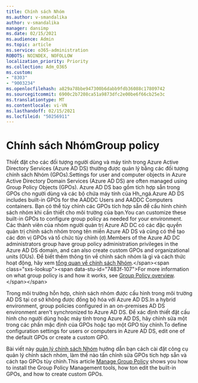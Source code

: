 ```yaml
---
title: Chính sách Nhóm
ms.author: v-smandalika
author: v-smandalika
manager: dansimp
ms.date: 02/15/2021
ms.audience: Admin
ms.topic: article
ms.service: o365-administration
ROBOTS: NOINDEX, NOFOLLOW
localization_priority: Priority
ms.collection: Adm_O365
ms.custom:
- "8303"
- "9003234"
ms.openlocfilehash: a829a78bbe947300b6dabb9fdb36088c17809742
ms.sourcegitcommit: 6900c2b7208ca51a9873dfc2e00be6f66cb25e3c
ms.translationtype: MT
ms.contentlocale: vi-VN
ms.lasthandoff: 02/15/2021
ms.locfileid: "50256911"
---
```

# <a name="group-policy"></a><span data-ttu-id="7483f-102">Chính sách Nhóm</span><span class="sxs-lookup"><span data-stu-id="7483f-102">Group policy</span></span>

<span data-ttu-id="7483f-103">Thiết đặt cho các đối tượng người dùng và máy tính trong Azure Active Directory Services (Azure AD DS) thường được quản lý bằng các đối tượng chính sách Nhóm (GPOs).</span><span class="sxs-lookup"><span data-stu-id="7483f-103">Settings for user and computer objects in Azure Active Directory Domain Services (Azure AD DS) are often managed using Group Policy Objects (GPOs).</span></span> <span data-ttu-id="7483f-104">Azure AD DS bao gồm tích hợp sẵn trong GPOs cho người dùng và các bộ chứa máy tính của Hh_ngá.</span><span class="sxs-lookup"><span data-stu-id="7483f-104">Azure AD DS includes built-in GPOs for the AADDC Users and AADDC Computers containers.</span></span> <span data-ttu-id="7483f-105">Bạn có thể tùy chỉnh các GPOs tích hợp sẵn để cấu hình chính sách nhóm khi cần thiết cho môi trường của bạn.</span><span class="sxs-lookup"><span data-stu-id="7483f-105">You can customize these built-in GPOs to configure group policy as needed for your environment.</span></span> <span data-ttu-id="7483f-106">Các thành viên của nhóm người quản trị Azure AD DC có các đặc quyền quản trị chính sách nhóm trong tên miền Azure AD DS và cũng có thể tạo các đơn vị GPOs và tổ chức tùy chỉnh (ơ).</span><span class="sxs-lookup"><span data-stu-id="7483f-106">Members of the Azure AD DC administrators group have group policy administration privileges in the Azure AD DS domain, and can also create custom GPOs and organizational units (OUs).</span></span> <span data-ttu-id="7483f-107">Để biết thêm thông tin về chính sách nhóm là gì và cách thức hoạt động, hãy xem [tổng quan về chính sách Nhóm](https://docs.microsoft.com/previous-versions/windows/it-pro/windows-server-2012-R2-and-2012/hh831791(v=ws.11)).</span><span class="sxs-lookup"><span data-stu-id="7483f-107">For more information on what group policy is and how it works, see [Group Policy overview](https://docs.microsoft.com/previous-versions/windows/it-pro/windows-server-2012-R2-and-2012/hh831791(v=ws.11)).</span></span>

<span data-ttu-id="7483f-108">Trong môi trường hỗn hợp, chính sách nhóm được cấu hình trong môi trường AD DS tại cơ sở không được đồng bộ hóa với Azure AD DS.</span><span class="sxs-lookup"><span data-stu-id="7483f-108">In a hybrid environment, group policies configured in an on-premises AD DS environment aren't synchronized to Azure AD DS.</span></span> <span data-ttu-id="7483f-109">Để xác định thiết đặt cấu hình cho người dùng hoặc máy tính trong Azure AD DS, hãy chỉnh sửa một trong các phần mặc định của GPOs hoặc tạo một GPO tùy chỉnh.</span><span class="sxs-lookup"><span data-stu-id="7483f-109">To define configuration settings for users or computers in Azure AD DS, edit one of the default GPOs or create a custom GPO.</span></span>

<span data-ttu-id="7483f-110">Bài viết này [quản lý chính sách Nhóm](https://docs.microsoft.com/azure/active-directory-domain-services/manage-group-policy) hướng dẫn bạn cách cài đặt công cụ quản lý chính sách nhóm, làm thế nào tấn chỉnh sửa GPOs tích hợp sẵn và cách tạo GPOs tùy chỉnh.</span><span class="sxs-lookup"><span data-stu-id="7483f-110">This article [Manage Group Policy](https://docs.microsoft.com/azure/active-directory-domain-services/manage-group-policy) shows you how to install the Group Policy Management tools, how ton edit the built-in GPOs, and how to create custom GPOs.</span></span>



